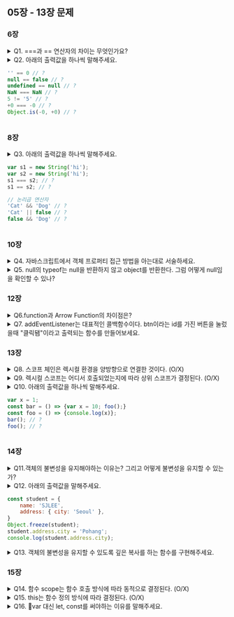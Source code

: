 
## 05장 - 13장 문제
### 6장
<details>
<summary>Q1. ===과 == 연산자의 차이는 무엇인가요?</summary>
<div markdown="1">
A.
</div>
</details>

<details>
<summary>Q2. 아래의 출력값을 하나씩 말해주세요.
  
```javascript
'' == 0 // ?
null == false // ?
undefined == null // ?
NaN === NaN // ?
5 != '5' // ?
+0 === -0 // ?
Object.is(-0, +0) // ?
```

</summary>
<div markdown="1">
A.
</div>
</details>


### 8장
<details>
<summary>Q3. 아래의 출력값을 하나씩 말해주세요.

```javascript
var s1 = new String('hi');
var s2 = new String('hi');
s1 === s2; // ?
s1 == s2; // ?

// 논리곱 연산자
'Cat' && 'Dog' // ?
'Cat' || false // ?
false && 'Dog' // ?
```

</summary>
<div markdown="1">
</div>
</details>

### 10장
<details>
<summary>Q4. 자바스크립트에서 객체 프로퍼티 접근 방법을 아는대로 서술하세요.</summary>
<div markdown="1">
A. 
</div>
</details>

<details>
<summary>Q5. null의 typeof는 null을 반환하지 않고 object를 반환한다. 그럼 어떻게 null임을 확인할 수 있나?</summary>
<div markdown="1">
A. 
</div>
</details>

### 12장
<details>
<summary>Q6.function과 Arrow Function의 차이점은?
</summary>
<div markdown="1">
A.
</div>
</details>

<details>
<summary>Q7. addEventListener는 대표적인 콜백함수이다. btn이라는 id를 가진 버튼을 눌렀을때 "클릭됌"이라고 출력되는 함수를 만들어보세요.
</summary>
<div markdown="1">
A.
</div>
</details>

### 13장
<details>
<summary>Q8. 스코프 체인은 렉시컬 환경을 양방향으로 연결한 것이다. (O/X)
</summary>
<div markdown="1">
A.
</div>
</details>

<details>
<summary>Q9. 렉시컬 스코프는 어디서 호출되었는지에 따라 상위 스코프가 결정된다. (O/X)
</summary>
<div markdown="1">
A.
</div>
</details>

<details>
<summary>Q10. 아래의 출력값을 하나씩 말해주세요.

```javascript
var x = 1;
const bar = () => {var x = 10; foo();}
const foo = () => {console.log(x)};
bar(); // ?
foo(); // ?
```
  
</summary>
<div markdown="1">
A.
</div>
</details>


### 14장
<details>
<summary>Q11.객체의 불변성을 유지해야하는 이유는? 그리고 어떻게 불변성을 유지할 수 있는가?</summary>
<div markdown="1">
A.
</div>
</details>

<details>
<summary>Q12. 아래의 출력값을 말해주세요.

```javascript
const student = {
	name: 'SJLEE',
	address: { city: 'Seoul' },
}
Object.freeze(student);
student.address.city = 'Pohang';
console.log(student.address.city);
```
  
</summary>
<div markdown="1">
A.
</div>
</details>

<details>
<summary>Q13. 객체의 불변성을 유지할 수 있도록 깊은 복사를 하는 함수를 구현해주세요.
</summary>
<div markdown="1">
A.
</div>
</details>

### 15장
<details>
<summary>Q14. 함수 scope는 함수 호출 방식에 따라 동적으로 결정된다. (O/X)   
</summary>
<div markdown="1">
A. 
</div>
</details>

<details>
<summary>Q15. this는 함수 정의 방식에 따라 결정된다. (O/X)
</summary>
<div markdown="1">
A.
</div>
</details>

<details>
<summary>Q16. var 대신 let, const를 써야하는 이유를 말해주세요.
</summary>
<div markdown="1">
A.
</div>
</details>
